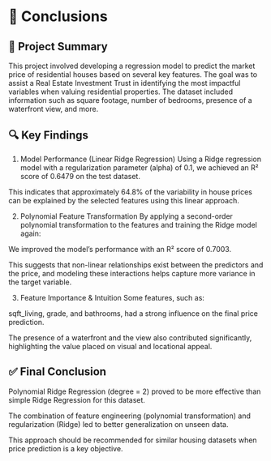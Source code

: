 # 📌 Conclusions
## 🧠 Project Summary
This project involved developing a regression model to predict the market price of residential houses based on several key features. The goal was to assist a Real Estate Investment Trust in identifying the most impactful variables when valuing residential properties. The dataset included information such as square footage, number of bedrooms, presence of a waterfront view, and more.

## 🔍 Key Findings
1. Model Performance (Linear Ridge Regression)
Using a Ridge regression model with a regularization parameter (alpha) of 0.1, we achieved an R² score of 0.6479 on the test dataset.

This indicates that approximately 64.8% of the variability in house prices can be explained by the selected features using this linear approach.

2. Polynomial Feature Transformation
By applying a second-order polynomial transformation to the features and training the Ridge model again:

We improved the model’s performance with an R² score of 0.7003.

This suggests that non-linear relationships exist between the predictors and the price, and modeling these interactions helps capture more variance in the target variable.

3. Feature Importance & Intuition
Some features, such as:

sqft_living, grade, and bathrooms, had a strong influence on the final price prediction.

The presence of a waterfront and the view also contributed significantly, highlighting the value placed on visual and locational appeal.

## ✅ Final Conclusion
Polynomial Ridge Regression (degree = 2) proved to be more effective than simple Ridge Regression for this dataset.

The combination of feature engineering (polynomial transformation) and regularization (Ridge) led to better generalization on unseen data.

This approach should be recommended for similar housing datasets when price prediction is a key objective.
